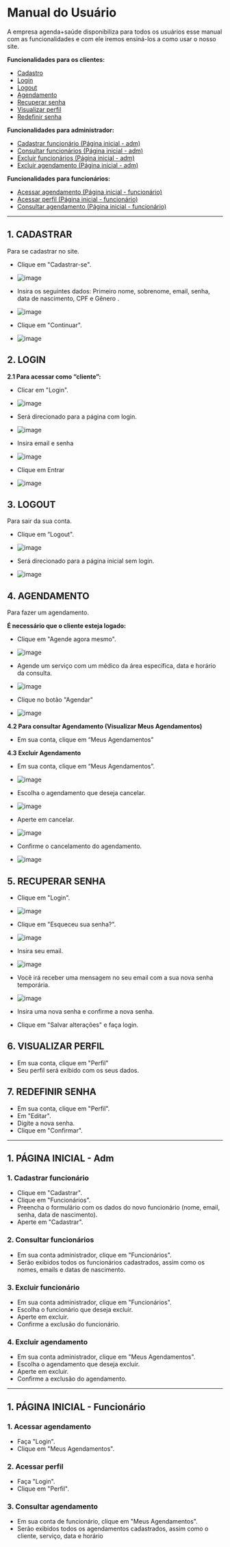 # Manual do Usuário

A empresa agenda+saúde disponibiliza para todos os usuários esse manual com as funcionalidades e com ele iremos ensiná-los a como usar o nosso site.

**Funcionalidades para os clientes:**
 - [Cadastro](#1-CADASTRAR)
 - [Login](#2-LOGIN)
 - [Logout](#3-LOGOUT)
 - [Agendamento](#4-AGENDAMENTO)
 - [Recuperar senha](#5-RECUPERAR-SENHA)
 - [Visualizar perfil](#6-VISUALIZAR-PERFIL)
 - [Redefinir senha](#7-REDEFINIR-SENHA)

**Funcionalidades para administrador:**

- [Cadastrar funcionário (Página  inicial - adm)](#1-Cadastrar-funcionário)
- [Consultar funcionários (Página  inicial - adm)](#2-Consultar-funcionários) 
- [Excluir funcionários (Página  inicial - adm)](#3-Excluir-funcionário)
- [Excluir agendamento (Página  inicial - adm)](#4-Excluir-agendamento)

**Funcionalidades para funcionários:**
 
 - [Acessar agendamento (Página  inicial - funcionário)](#1-Acessar-agendamento)
 - [Acessar perfil (Página  inicial - funcionário)](#2-Acessar-perfil)
- [Consultar agendamento (Página  inicial - funcionário)](#3-Consultar-agendamento)

_______________________________________

## 1. CADASTRAR

Para se cadastrar no site. 

- Clique em "Cadastrar-se".
- ![image](https://github.com/cp2-dc-info-projeto-final/medi-sched/assets/136659414/52d34792-c3ea-4bf2-ac35-3c9d5dec5515)
  
- Insira os seguintes dados: Primeiro nome, sobrenome, email, senha, data de nascimento, CPF e Gênero .
- ![image](https://github.com/cp2-dc-info-projeto-final/medi-sched/assets/136659414/3342a9e2-64a8-48a7-ad4e-d6f6946319ec)

- Clique em "Continuar".
- ![image](https://github.com/cp2-dc-info-projeto-final/medi-sched/assets/136659414/f6397e6e-6b02-42ac-bde7-25b0b3bbc6d4)

## 2. LOGIN

**2.1 Para acessar como “cliente”:** 

 - Clicar em "Login".
 - ![image](https://github.com/cp2-dc-info-projeto-final/medi-sched/assets/136659414/f44ef309-aef4-443b-a8eb-ad372b516102)

 - Será direcionado para a página com login.
 - ![image](https://github.com/cp2-dc-info-projeto-final/medi-sched/assets/136659414/8c8afa15-5294-4f39-8509-6daae266f2d2)

 - Insira email e senha
 - ![image](https://github.com/cp2-dc-info-projeto-final/medi-sched/assets/136659414/4c852e69-424b-460a-af62-3631e1b0f18b)

 - Clique em Entrar
 - ![image](https://github.com/cp2-dc-info-projeto-final/medi-sched/assets/136659414/2e80d16b-c944-47c2-b2b5-36b793c791bc)


## 3. LOGOUT 

Para sair da sua conta. 

- Clique em “Logout".
- ![image](https://github.com/cp2-dc-info-projeto-final/medi-sched/assets/136659414/a334a4f8-1e13-47c2-8169-3e670e6e1faa)

- Será direcionado para a página inicial sem login.
- ![image](https://github.com/cp2-dc-info-projeto-final/medi-sched/assets/136659414/9bd6662d-3973-4532-8b95-c8f0d8dae0f6)


## 4. AGENDAMENTO 

Para fazer um agendamento. 

**É necessário que o cliente esteja logado:**

 - Clique em "Agende agora mesmo".
 - ![image](https://github.com/cp2-dc-info-projeto-final/medi-sched/assets/136659414/eb1cdc70-7316-46cb-b979-205a56e0456e)

 - Agende um serviço com um médico da área específica, data e horário da consulta.
 - ![image](https://github.com/cp2-dc-info-projeto-final/medi-sched/assets/136659414/61ea58c8-43a6-47d5-bbd3-ca95214cbd59)

 - Clique no botão "Agendar"
 - ![image](https://github.com/cp2-dc-info-projeto-final/medi-sched/assets/136659414/4dbf3e82-2e7e-406d-bb37-191c3ed55d42)

**4.2 Para consultar Agendamento (Visualizar Meus Agendamentos)**

- Em sua conta, clique em “Meus Agendamentos" 

**4.3 Excluir Agendamento**

- Em sua conta, clique em “Meus Agendamentos”.
- ![image](https://github.com/cp2-dc-info-projeto-final/medi-sched/assets/136659414/9d265cec-98bc-4802-ae8b-78648d94b4b5)

- Escolha o agendamento que deseja cancelar.
- ![image](https://github.com/cp2-dc-info-projeto-final/medi-sched/assets/136659414/6e0d7b6b-1a3c-4cad-b1e3-960d8a8e6f92)

- Aperte em cancelar.
- ![image](https://github.com/cp2-dc-info-projeto-final/medi-sched/assets/136659414/64babda2-8e6d-431e-be42-1c6f0b953d1d)
    
- Confirme o cancelamento do agendamento.
- ![image](https://github.com/cp2-dc-info-projeto-final/medi-sched/assets/136659414/a96c8cc0-1ba8-4098-b869-3da0c826ba49)


## 5. RECUPERAR SENHA 

- Clique em  "Login".
- ![image](https://github.com/cp2-dc-info-projeto-final/medi-sched/assets/136659414/89b4c45f-bee9-4038-b6c6-276dd6c7043d)

- Clique em "Esqueceu sua senha?".
- ![image](https://github.com/cp2-dc-info-projeto-final/medi-sched/assets/136659414/1e618c12-c3bc-4f72-a2ee-1068c884d9bb)

- Insira seu email.
- ![image](https://github.com/cp2-dc-info-projeto-final/medi-sched/assets/136659414/a2d5ab6c-d2cd-48d4-8b0a-e704f4769cf4)

- Você irá receber uma mensagem no seu email com a sua nova senha temporária.
- ![image](https://github.com/cp2-dc-info-projeto-final/medi-sched/assets/136659414/fbc86784-eb6d-442e-a498-a32e9ccd4933)

- Insira uma nova senha e confirme a nova senha.
- Clique em "Salvar alterações" e faça login.


## 6. VISUALIZAR PERFIL

- Em sua conta, clique em "Perfil"
- Seu perfil será exibido com os seus dados. 
  
## 7. REDEFINIR SENHA

- Em sua conta, clique em "Perfil". 
- Em "Editar".
- Digite a nova senha.
- Clique em "Confirmar".

_______________________________________

## 1. PÁGINA INICIAL - Adm

### 1. Cadastrar funcionário

- Clique em "Cadastrar".
- Clique em "Funcionários".
- Preencha o formulário com os dados do novo funcionário (nome, email, senha, data de nascimento).
- Aperte em "Cadastrar".

### 2. Consultar funcionários
  
- Em sua conta administrador, clique em "Funcionários".
- Serão exibidos todos os funcionários cadastrados, assim como os nomes, emails e datas de nascimento. 
 
### 3. Excluir funcionário

- Em sua conta administrador, clique em "Funcionários".
- Escolha o funcionário que deseja excluir. 
- Aperte em excluir. 
- Confirme a exclusão do funcionário. 
 
### 4. Excluir agendamento

- Em sua conta administrador, clique em "Meus Agendamentos".
- Escolha o agendamento que deseja excluir.
- Aperte em excluir.
- Confirme a exclusão do agendamento.

_______________________________________

## 1. PÁGINA INICIAL - Funcionário

### 1. Acessar agendamento

- Faça "Login". 
- Clique em "Meus Agendamentos".

### 2. Acessar perfil

- Faça "Login". 
- Clique em "Perfil".

### 3. Consultar agendamento 

- Em sua conta de funcionário, clique em "Meus Agendamentos".  
- Serão exibidos todos os agendamentos cadastrados, assim como o cliente, serviço, data e horário


